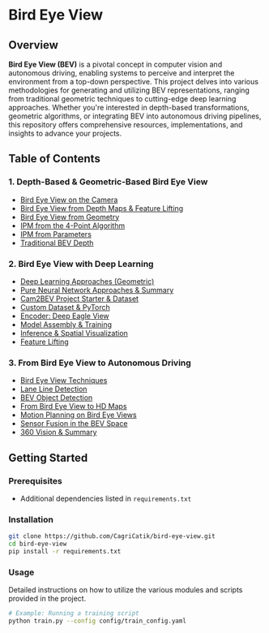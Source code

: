 # Bird Eye View

## Overview

**Bird Eye View (BEV)** is a pivotal concept in computer vision and autonomous driving, enabling systems to perceive and interpret the environment from a top-down perspective. This project delves into various methodologies for generating and utilizing BEV representations, ranging from traditional geometric techniques to cutting-edge deep learning approaches. Whether you're interested in depth-based transformations, geometric algorithms, or integrating BEV into autonomous driving pipelines, this repository offers comprehensive resources, implementations, and insights to advance your projects.

## Table of Contents

### 1. Depth-Based & Geometric-Based Bird Eye View
- [Bird Eye View on the Camera](#bird-eye-view-on-the-camera)
- [Bird Eye View from Depth Maps & Feature Lifting](#bird-eye-view-from-depth-maps-feature-lifting)
- [Bird Eye View from Geometry](#bird-eye-view-from-geometry)
- [IPM from the 4-Point Algorithm](#ipm-from-the-4-point-algorithm)
- [IPM from Parameters](#ipm-from-parameters-part-1)
- [Traditional BEV Depth](#traditional-bev-depth)

### 2. Bird Eye View with Deep Learning
- [Deep Learning Approaches (Geometric)](#deep-learning-approaches-geometric)
- [Pure Neural Network Approaches & Summary](#pure-neural-network-approaches-summary)
- [Cam2BEV Project Starter & Dataset](#cam2bev-project-starter-dataset)
- [Custom Dataset & PyTorch](#custom-dataset-pytorch)
- [Encoder: Deep Eagle View](#encoder-deep-eagle-view)
- [Model Assembly & Training](#model-assembly-training)
- [Inference & Spatial Visualization](#inference-spatial-visualization)
- [Feature Lifting](#feature-lifting)

### 3. From Bird Eye View to Autonomous Driving
- [Bird Eye View Techniques](#game-bird-eye-view-techniques)
- [Lane Line Detection](#lane-line-detection)
- [BEV Object Detection](#bev-object-detection)
- [From Bird Eye View to HD Maps](#from-bird-eye-view-to-hd-maps)
- [Motion Planning on Bird Eye Views](#motion-planning-on-bird-eye-views)
- [Sensor Fusion in the BEV Space](#sensor-fusion-in-the-bev-space)
- [360 Vision & Summary](#360-vision-summary)

## Getting Started

### Prerequisites

- Additional dependencies listed in `requirements.txt`

### Installation
```bash
git clone https://github.com/CagriCatik/bird-eye-view.git
cd bird-eye-view
pip install -r requirements.txt
```

### Usage
Detailed instructions on how to utilize the various modules and scripts provided in the project.

```bash
# Example: Running a training script
python train.py --config config/train_config.yaml
```
